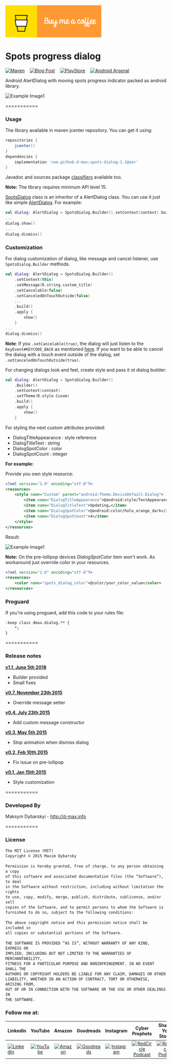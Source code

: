 <a href="https://github.com/sponsors/FANMixco/" target="_blank">
   <img src="https://raw.githubusercontent.com/FANMixco/Xamarin-SearchBar/master/bmc-rezr5vpd.gif" alt="sponsor" />
</a>

# Spots  progress dialog

[![Maven](https://img.shields.io/badge/bintray-1.1-brightgreen.svg)](https://bintray.com/d-max/spots-dialog/d-max.spots-dialog/1.1)
&nbsp;&nbsp;
[![Blog Post](https://img.shields.io/badge/medium-post-yellow.svg)](https://medium.com/@dybarsky/spots-progress-dialog-490bd2c737b1)
&nbsp;&nbsp;
[![PlayStore](https://img.shields.io/badge/Play%20Store-demo-blue.svg)](https://play.google.com/store/apps/details?id=dmax.dialog.sample)
&nbsp;&nbsp;
[![Android Arsenal](https://img.shields.io/badge/Android%20Arsenal-Spots%20progress%20dialog-lightgrey.svg?style=flat)](http://android-arsenal.com/details/1/1743)

Android AlertDialog with moving spots progress indicator packed as android library.

![Example Image1][1]

===========

### Usage

The library available in maven jcenter repository. You can get it using:
```groovy
repositories {
    jcenter()
}
dependencies {
    implementation 'com.github.d-max:spots-dialog:1.1@aar'
}
```
Javadoc and sources package [classifiers][3] available too.

**Note:** The library requires minimum API level 15.

[SpotsDialog][4] class is an inheritor of a AlertDialog class. You can use it just like simple [AlertDialog][5]. For example:
```kotlin
val dialog: AlertDialog = SpotsDialog.Builder().setContext(context).build()
...
dialog.show()
...
dialog.dismiss()
```

### Customization

For dialog customization of dialog, like message and cancel listener, use `SpotsDialog.Builder` methods.

```kotlin
val dialog: AlertDialog = SpotsDialog.Builder()
    .setContext(this)
    .setMessage(R.string.custom_title)
    .setCancelable(false)
    .setCanceledOnTouchOutside(false)
    ...
    .build()
    .apply { 
        show() 
    }
...
dialog.dismiss()
```

**Note**: If you `.setCancelable(true)`, the dialog will just listen to the `KeyEvent#KEYCODE_BACK` as mentioned [here](https://developer.android.com/reference/android/app/Dialog.html#setCancelable(boolean)). If you want to be able to cancel the dialog with a touch event outside of the dialog, set `.setCanceledOnTouchOutside(true)`.

For changing dialogs look and feel, create style and pass it ot dialog builder:
```kotlin
val dialog: AlertDialog = SpotsDialog.Builder()
    .Builder()
    .setContext(context)
    .setTheme(R.style.Cusom)
    .build()
    .apply {
        show()
    }
```

For styling the next custom attributes provided:
* DialogTitleAppearance : style reference
* DialogTitleText : string
* DialogSpotColor : color
* DialogSpotCount : integer

**For example:**

Provide you own style resource:
```xml
<?xml version="1.0" encoding="utf-8"?>
<resources>
    <style name="Custom" parent="android:Theme.DeviceDefault.Dialog">
        <item name="DialogTitleAppearance">@android:style/TextAppearance.Medium</item>
        <item name="DialogTitleText">Updating…</item>
        <item name="DialogSpotColor">@android:color/holo_orange_dark</item>
        <item name="DialogSpotCount">4</item>
    </style>
</resources>
```

Result:

![Example Image1][2]


**Note:**
On the pre-lollipop devices _DialogSpotColor_ item won't work. As workaround just override color in your resources.
```xml
<?xml version="1.0" encoding="utf-8"?>
<resources>
    <color name="spots_dialog_color">@color/your_color_value</color>
</resources>
```

### Proguard

If you're using proguard, add this code to your rules file:

```
-keep class dmax.dialog.** {
    *;
}
```

===========


### Release notes

**[v1.1, June 5th 2018][11]**
* Builder provided
* Small fixes

**[v0.7, November 23th 2015][10]**
* Override message setter

**[v0.4, July 23th 2015][9]**
* Add custom message constructor

**[v0.3, May 5th 2015][8]**
* Stop animation when dismiss dialog

**[v0.2, Feb 10th 2015][7]**
* Fix issue on pre-lollipop

**[v0.1, Jan 15th 2015][6]**
* Style customization

===========

### Developed By

Maksym Dybarskyi - http://d-max.info

===========

### License

	The MIT License (MIT)
	Copyright © 2015 Maxim Dybarsky

	Permission is hereby granted, free of charge, to any person obtaining a copy
	of this software and associated documentation files (the “Software”), to deal
	in the Software without restriction, including without limitation the rights
	to use, copy, modify, merge, publish, distribute, sublicense, and/or sell
	copies of the Software, and to permit persons to whom the Software is
	furnished to do so, subject to the following conditions:

	The above copyright notice and this permission notice shall be included in
	all copies or substantial portions of the Software.

	THE SOFTWARE IS PROVIDED “AS IS”, WITHOUT WARRANTY OF ANY KIND, EXPRESS OR
	IMPLIED, INCLUDING BUT NOT LIMITED TO THE WARRANTIES OF MERCHANTABILITY,
	FITNESS FOR A PARTICULAR PURPOSE AND NONINFRINGEMENT. IN NO EVENT SHALL THE
	AUTHORS OR COPYRIGHT HOLDERS BE LIABLE FOR ANY CLAIM, DAMAGES OR OTHER
	LIABILITY, WHETHER IN AN ACTION OF CONTRACT, TORT OR OTHERWISE, ARISING FROM,
	OUT OF OR IN CONNECTION WITH THE SOFTWARE OR THE USE OR OTHER DEALINGS IN
	THE SOFTWARE.


[1]: http://3.bp.blogspot.com/-l1UvVWiMSAg/VLa5ZfW4dDI/AAAAAAAANTc/rsWou_qb0Bc/s320/Y6HaTSw.gif
[2]: http://1.bp.blogspot.com/-GVktyphQy4U/VLa5jqIF2MI/AAAAAAAANTk/SCtC58KAYHI/s320/plYat1p.gif
[3]: http://www.gradle.org/docs/current/userguide/dependency_management.html#sub:classifiers
[4]: library/src/main/java/dmax/dialog/SpotsDialog.java
[5]: http://developer.android.com/reference/android/app/AlertDialog.html
[6]: https://github.com/d-max/spots-dialog/releases/tag/v0.1
[7]: https://github.com/d-max/spots-dialog/releases/tag/v0.2
[8]: https://github.com/d-max/spots-dialog/releases/tag/v0.3
[9]: https://github.com/d-max/spots-dialog/releases/tag/v0.4
[10]: https://github.com/d-max/spots-dialog/releases/tag/v0.7
[11]: https://github.com/d-max/spots-dialog/releases/tag/v1.1



### Follow me at:

|  LinkedIn  |YouTube|Amazon|Goodreads|Instagram|Cyber Prophets|Sharing Your Stories|
|:----------|:------------:|:------------:|:------------:|:------------:|:------------:|:------------:|
|[![LinkedIn](https://i.stack.imgur.com/idQWu.png)](https://bit.ly/3xLCmvb)|[![YouTube](https://i.stack.imgur.com/CFPMR.png)](https://youtube.com/c/FedericoNavarrete)|[![Amazon](https://i.stack.imgur.com/NFOeE.png)](https://www.amazon.com/Federico-Navarrete/e/B08NJTXQRV)|[![Goodreads](https://i.stack.imgur.com/oBk0g.jpg)](https://www.goodreads.com/author/show/21125413.Federico_Navarrete)|[![Instagram](https://i.stack.imgur.com/PIfqY.png)](https://www.instagram.com/federico_the_consultant)|[![RedCircle Podcast](https://i.stack.imgur.com/4XICF.png)](https://redcircle.com/shows/cyber-prophets)|[![RedCircle Podcast](https://i.stack.imgur.com/4XICF.png)](https://redcircle.com/shows/sharing-your-stories)|
